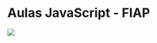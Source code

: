 # Aulas JavaScript - FIAP 

<img src="https://upload.wikimedia.org/wikipedia/commons/6/6a/JavaScript-logo.png">